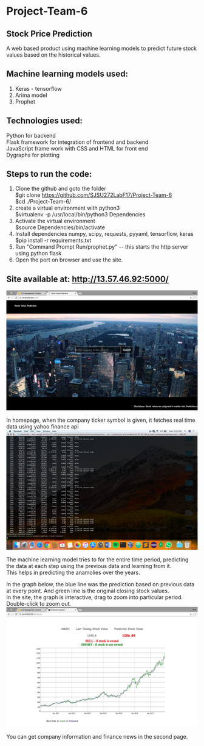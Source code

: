 # Project-Team-6  
## Stock Price Prediction 

A web based product using machine learning models to predict future stock values based on the historical values.  

## Machine learning models used:  
1. Keras - tensorflow  
2. Arima model
3. Prophet   

## Technologies used:
Python for backend  
Flask framework for integration of frontend and backend  
JavaScript frame work with CSS and HTML for front end  
Dygraphs for plotting  

## Steps to run the code:  
1. Clone the github and goto the folder  
        $git clone https://github.com/SJSU272LabF17/Project-Team-6  
        $cd ./Project-Team-6/  
2. create a virtual environment with python3  
	$virtualenv -p /usr/local/bin/python3 Dependencies  
3. Activate the virtual environment  
	$source Dependencies/bin/activate  
4. Install dependencies numpy, scipy, requests, pyyaml, tensorflow, keras  
	$pip install -r requirements.txt  
5. Run "Command Prompt Run/prophet.py" -- this starts the http server using python flask  
6. Open the port on browser and use the site.  

## Site available at: http://13.57.46.92:5000/ 
![Alt text](images/homepage.jpeg?raw=true) 

In homepage, when the company ticker symbol is given, it fetches real time data using yahoo finance api  
![Alt text](images/runtime_data_fetch.jpeg?raw=true) 

The machine learning model tries to for the entire time period, predicting the data at each step using the previous data and learning from it.  
This helps in predicting the anamolies over the years.  

In the graph below, the blue line was the prediction based on previous data at every point. And green line is the original closing stock values.  
In the site, the graph is interactive, drag to zoom into particular period. Double-click to zoom out.
![Alt text](images/graph.jpeg?raw=true)

You can get company information and finance news in the second page.
